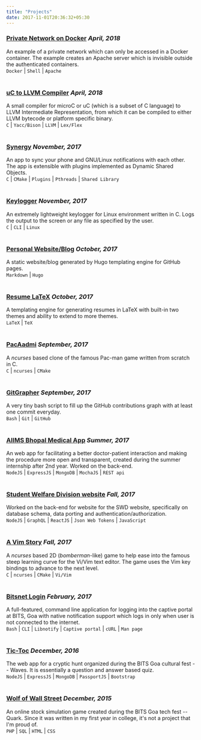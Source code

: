 ```yaml
---
title: "Projects"
date: 2017-11-01T20:36:32+05:30
---
```


### [Private Network on Docker](https://github.com/coditva/docker_private_network) _April, 2018_
An example of a private network which can only be accessed in a Docker
container. The example creates an Apache server which is invisible outside
the authenticated containers.
<br/>`Docker` | `Shell` | `Apache`<br/><br/>


### [uC to LLVM Compiler](https://github.com/coditva/uc-to-llvm) _April, 2018_
A small compiler for microC or uC (which is a subset of C language) to LLVM
Intermediate Representation, from which it can be compiled to either LLVM
bytecode or platform specific binary.
<br/>`C` | `Yacc/Bison` | `LLVM` | `Lex/Flex`<br/><br/>


### [Synergy](https://github.com/coditva/Synergy-linux) _November, 2017_
An app to sync your phone and GNU/Linux notifications with each other. The app
is extensible with plugins implemented as Dynamic Shared Objects.
<br/>`C` | `CMake` | `Plugins` | `Pthreads` | `Shared Library`<br/><br/>


### [Keylogger](https://github.com/coditva/keylogger) _November, 2017_
An extremely lightweight keylogger for Linux environment written in C. Logs the
output to the screen or any file as specified by the user.
<br/>`C` | `CLI` | `Linux`<br/><br/>


### [Personal Website/Blog](https://github.com/coditva/coditva.github.io) _October, 2017_
A static website/blog generated by Hugo templating engine for GitHub pages.
<br/>`Markdown` | `Hugo`<br/><br/>


### [Resume LaTeX](https://github.com/coditva/ResumeLaTeX) _October, 2017_
A templating engine for generating resumes in LaTeX with built-in two themes
and ability to extend to more themes.
<br/>`LaTeX` | `TeX`<br/><br/>


### [PacAadmi](https://github.com/coditva/PacAadmi) _September, 2017_
A _ncurses_ based clone of the famous Pac-man game written from scratch in C.
<br/>`C` | `ncurses` | `CMake`<br/><br/>


### [GitGrapher](https://github.com/coditva/GitGrapher) _September, 2017_
A very tiny bash script to fill up the GitHub contributions graph with at least
one commit everyday.
<br/>`Bash` | `Git` | `GitHub`<br/><br/>


### [AIIMS Bhopal Medical App](https://github.com/coditva/aiims-api) _Summer, 2017_
An web app for facilitating a better doctor-patient interaction and making the
procedure more open and transparent, created during the summer internship after
2nd year. Worked on the back-end.
<br/>`NodeJS` | `ExpressJS` | `MongoDB` | `MochaJS` | `REST api`<br/><br/>


### [Student Welfare Division website](https://github.com/OSDLabs/swd) _Fall, 2017_
Worked on the back-end for website for the SWD website, specifically on
database schema, data porting and authentication/authorization.
<br/>`NodeJS` | `GraphQL` | `ReactJS` | `Json Web Tokens` | `JavaScript`<br/><br/>


### [A Vim Story](https://github.com/coditva/a-vim-story) _Fall, 2017_
A _ncurses_ based 2D (_bomberman_-like) game to help ease into the famous steep
learning curve for the Vi/Vim text editor. The game uses the Vim key bindings
to advance to the next level.
<br/>`C` | `ncurses` | `CMake` | `Vi/Vim`<br/><br/>


### [Bitsnet Login](https://github.com/coditva/BitsnetLogin) _February, 2017_
A full-featured, command line application for logging into the captive portal at
BITS, Goa with native notification support which logs in only when user is not
connected to the internet.
<br/>`Bash` | `CLI` | `Libnotify` | `Captive portal` | `cURL` | `Man page`<br/><br/>


### [Tic-Toc](https://github.com/coditva/TicToc) _December, 2016_
The web app for a cryptic hunt organized during the BITS Goa cultural fest --
Waves. It is essentially a question and answer based quiz.
<br/>`NodeJS` | `ExpressJS` | `MongoDB` | `PassportJS` | `Bootstrap`<br/><br/>


### [Wolf of Wall Street](https://github.com/coditva/WolfOfWallstreet) _December, 2015_
An online stock simulation game created during the BITS Goa tech fest -- Quark.
Since it was written in my first year in college, it's not a project that I'm
proud of.
<br/>`PHP` | `SQL` | `HTML` | `CSS`
